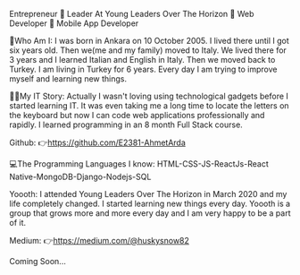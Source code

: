 Entrepreneur 📍 Leader At Young Leaders Over The Horizon 📍 Web Developer 📍 Mobile App Developer

📌Who Am I:
I was born in Ankara on 10 October 2005. I lived there until I got six years old. Then we(me and my family) moved to Italy. We lived there for 3 years and I learned Italian and English in Italy. Then we moved back to Turkey. I am living in Turkey for 6 years. Every day I am trying to improve myself and learning new things.

👨‍💻My IT Story:
Actually I wasn't loving using technological gadgets before I started learning IT. It was even taking me a long time to locate the letters on the keyboard but now I can code web applications professionally and rapidly. I learned programming in an 8 month Full Stack course.

Github:
👉https://github.com/E2381-AhmetArda

💻The Programming Languages I know:
HTML-CSS-JS-ReactJs-React Native-MongoDB-Django-Nodejs-SQL

Yoooth:
I attended Young Leaders Over The Horizon in March 2020 and my life completely changed. I started learning new things every day. Yoooth is a group that grows more and more every day and I am very happy to be a part of it.

Medium:
👉https://medium.com/@huskysnow82

Coming Soon... 
